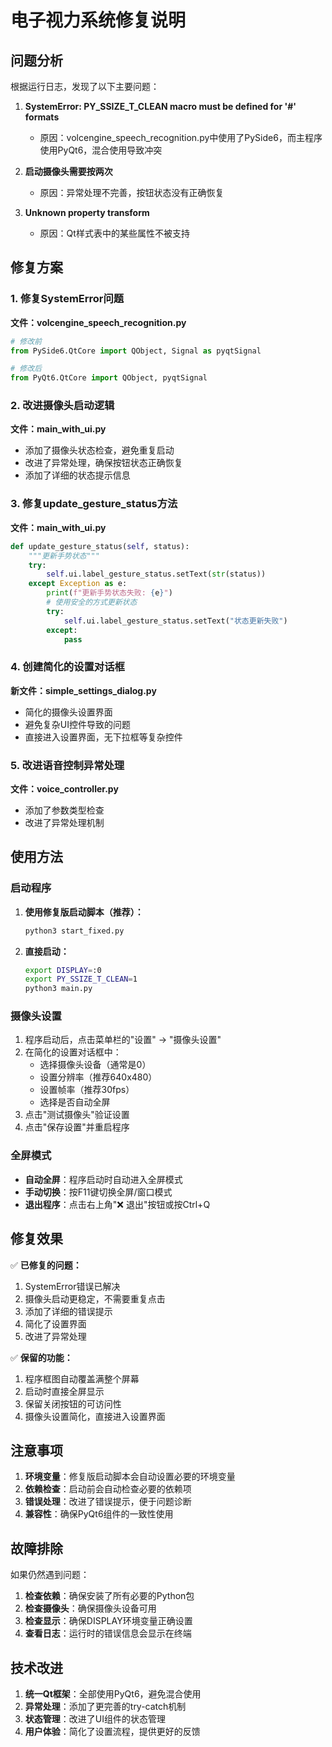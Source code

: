 # 电子视力系统修复说明

## 问题分析

根据运行日志，发现了以下主要问题：

1. **SystemError: PY_SSIZE_T_CLEAN macro must be defined for '#' formats**
   - 原因：volcengine_speech_recognition.py中使用了PySide6，而主程序使用PyQt6，混合使用导致冲突

2. **启动摄像头需要按两次**
   - 原因：异常处理不完善，按钮状态没有正确恢复

3. **Unknown property transform**
   - 原因：Qt样式表中的某些属性不被支持

## 修复方案

### 1. 修复SystemError问题

**文件：volcengine_speech_recognition.py**
```python
# 修改前
from PySide6.QtCore import QObject, Signal as pyqtSignal

# 修改后  
from PyQt6.QtCore import QObject, pyqtSignal
```

### 2. 改进摄像头启动逻辑

**文件：main_with_ui.py**
- 添加了摄像头状态检查，避免重复启动
- 改进了异常处理，确保按钮状态正确恢复
- 添加了详细的状态提示信息

### 3. 修复update_gesture_status方法

**文件：main_with_ui.py**
```python
def update_gesture_status(self, status):
    """更新手势状态"""
    try:
        self.ui.label_gesture_status.setText(str(status))
    except Exception as e:
        print(f"更新手势状态失败: {e}")
        # 使用安全的方式更新状态
        try:
            self.ui.label_gesture_status.setText("状态更新失败")
        except:
            pass
```

### 4. 创建简化的设置对话框

**新文件：simple_settings_dialog.py**
- 简化的摄像头设置界面
- 避免复杂UI控件导致的问题
- 直接进入设置界面，无下拉框等复杂控件

### 5. 改进语音控制异常处理

**文件：voice_controller.py**
- 添加了参数类型检查
- 改进了异常处理机制

## 使用方法

### 启动程序

1. **使用修复版启动脚本（推荐）：**
   ```bash
   python3 start_fixed.py
   ```

2. **直接启动：**
   ```bash
   export DISPLAY=:0
   export PY_SSIZE_T_CLEAN=1
   python3 main.py
   ```

### 摄像头设置

1. 程序启动后，点击菜单栏的"设置" -> "摄像头设置"
2. 在简化的设置对话框中：
   - 选择摄像头设备（通常是0）
   - 设置分辨率（推荐640x480）
   - 设置帧率（推荐30fps）
   - 选择是否自动全屏
3. 点击"测试摄像头"验证设置
4. 点击"保存设置"并重启程序

### 全屏模式

- **自动全屏**：程序启动时自动进入全屏模式
- **手动切换**：按F11键切换全屏/窗口模式
- **退出程序**：点击右上角"❌ 退出"按钮或按Ctrl+Q

## 修复效果

✅ **已修复的问题：**
1. SystemError错误已解决
2. 摄像头启动更稳定，不需要重复点击
3. 添加了详细的错误提示
4. 简化了设置界面
5. 改进了异常处理

✅ **保留的功能：**
1. 程序框图自动覆盖满整个屏幕
2. 启动时直接全屏显示
3. 保留关闭按钮的可访问性
4. 摄像头设置简化，直接进入设置界面

## 注意事项

1. **环境变量**：修复版启动脚本会自动设置必要的环境变量
2. **依赖检查**：启动前会自动检查必要的依赖项
3. **错误处理**：改进了错误提示，便于问题诊断
4. **兼容性**：确保PyQt6组件的一致性使用

## 故障排除

如果仍然遇到问题：

1. **检查依赖**：确保安装了所有必要的Python包
2. **检查摄像头**：确保摄像头设备可用
3. **检查显示**：确保DISPLAY环境变量正确设置
4. **查看日志**：运行时的错误信息会显示在终端

## 技术改进

1. **统一Qt框架**：全部使用PyQt6，避免混合使用
2. **异常处理**：添加了更完善的try-catch机制
3. **状态管理**：改进了UI组件的状态管理
4. **用户体验**：简化了设置流程，提供更好的反馈
